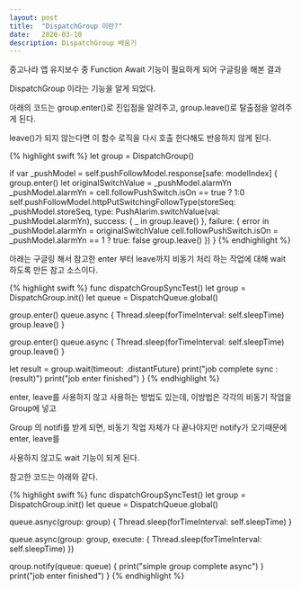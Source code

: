 ```yaml
---
layout: post
title:  "DispatchGroup 이란?"
date:   2020-03-10
description: DispatchGroup 배움기
---
```


중고나라 앱 유지보수 중 Function Await 기능이 필요하게 되어 구글링을 해본 결과

DispatchGroup 이라는 기능을 알게 되었다.

아래의 코드는 group.enter()로 진입점을 알려주고, group.leave()로 탈출점을 알려주게 된다.

leave()가 되지 않는다면 이 함수 로직을 다시 호출 한다해도 반응하지 않게 된다.

{% highlight swift %}
let group = DispatchGroup()
        
if var _pushModel = self.pushFollowModel.response[safe: modelIndex] {
    group.enter()
    let originalSwitchValue = _pushModel.alarmYn
    _pushModel.alarmYn = cell.followPushSwitch.isOn == true ? 1:0
    self.pushFollowModel.httpPutSwitchingFollowType(storeSeq: _pushModel.storeSeq,
                                                    type: PushAlarim.switchValue(val: _pushModel.alarmYn),
                                                    success: { _ in
                                                        group.leave()
        }, failure: { error in
            _pushModel.alarmYn = originalSwitchValue
            cell.followPushSwitch.isOn = _pushModel.alarmYn == 1 ? true: false
            group.leave()
    })
}
{% endhighlight %}


아래는 구글링 해서 참고한 enter 부터 leave까지 비동기 처리 하는 작업에 대해 wait하도록 만든 참고 소스이다.

{% highlight swift %}
func dispatchGroupSyncTest()
  let group = DispatchGroup.init()
  let queue = DispatchQueue.global()
  
  group.enter()
  queue.async {
    Thread.sleep(forTimeInterval: self.sleepTime)
    group.leave()
  }
  
  group.enter()
  queue.async {
    Thread.sleep(forTimeInterval: self.sleepTime)
    group.leave()
  }
  
  let result = group.wait(timeout: .distantFuture)
  print("job complete sync : \(result)")
  print("job enter finished")
}
{% endhighlight %}

enter, leave를 사용하지 않고 사용하는 방법도 있는데, 이방법은 각각의 비동기 작업을 Group에 넣고

Group 의 notifi를 받게 되면, 비동기 작업 자체가 다 끝나야지만 notify가 오기때문에 enter, leave를

사용하지 않고도 wait 기능이 되게 된다.

참고한 코드는 아래와 같다.

{% highlight swift %}
func dispatchGroupSyncTest()
  let group = DispatchGroup.init()
  let queue = DispatchQueue.global()
  
  queue.asnyc(group: group) {
    Thread.sleep(forTimeInterval: self.sleepTime)
  }
  
  queue.async(group: group, execute: {
    Thread.sleep(forTimeInterval: self.sleepTime)
  })
  
  qroup.notify(queue: queue) {
    print("simple group complete async")
  }
  print("job enter finished")
}
{% endhighlight %}

